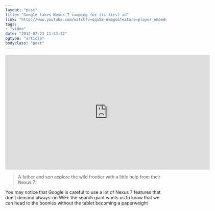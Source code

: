 ```yaml
---
layout: "post"
title: "Google takes Nexus 7 camping for its first ad"
link: "http://www.youtube.com/watch?v=qqiSE-ukmgc&feature=player_embedded"
tags: 
- "video"
date: "2012-07-23 11:43:32"
ogtype: "article"
bodyclass: "post"
---
```


<iframe allowfullscreen="" frameborder="0" height="360" src="http://www.youtube.com/embed/qqiSE-ukmgc" width="640"></iframe>

> A father and son explore the wild frontier with a little help from their Nexus 7.

You may notice that Google is careful to use a lot of Nexus 7 features that don’t demand always-on WiFi: the search giant wants us to know that we can head to the boonies without the tablet becoming a paperweight